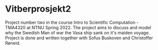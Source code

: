 # Vitberprosjekt2
Project number two in the course Intro to Scientific Computation - TMA4320 at NTNU Spring 2022.
The project aims to discuss and model why the Swedish Man of war the Vasa ship sank on it's maiden voyage.
Project is done and written together with Sofus Buskoven and Christoffer Røneid. 
